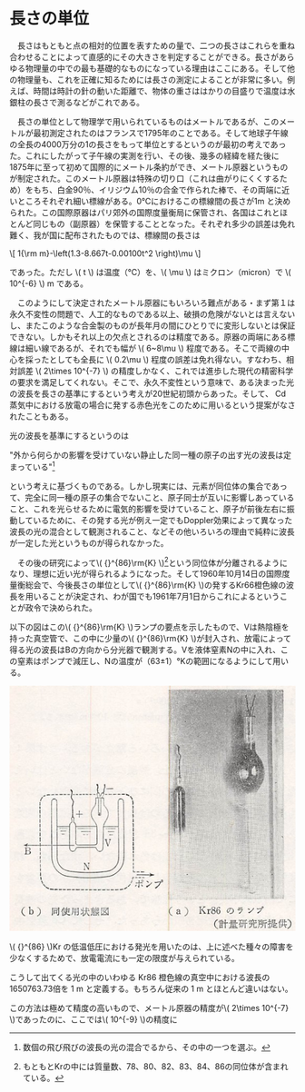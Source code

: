 
# 長さの単位

　長さはもともと点の相対的位置を表すための量で、二つの長さはこれらを重ね合わせることによって直感的にその大きさを判定することができる。長さがあらゆる物理量の中での最も基礎的なものになっている理由はここにある。そして他の物理量も、これを正確に知るためには長さの測定によることが非常に多い。例えば、時間は時計の針の動いた距離で、物体の重さははかりの目盛りで温度は水銀柱の長さで測るなどがこれである。

　長さの単位として物理学で用いられているものはメートルであるが、このメートルが最初測定されたのはフランスで1795年のことである。そして地球子午線の全長の4000万分の1の長さをもって単位とするというのが最初の考えであった。これにしたがって子午線の実測を行い、その後、幾多の経緯を経た後に1875年に至って初めて国際的にメートル条約ができ、メートル原器というものが制定された。このメートル原器は特殊の切り口（これは曲がりにくくするため）をもち、白金90％、イリジウム10％の合金で作られた棒で、その両端に近いところそれぞれ細い標線がある。0℃におけるこの標線間の長さが1m と決められた。この国際原器はパリ郊外の国際度量衡局に保管され、各国はこれとほとんど同じもの（副原器）を保管することとなった。それぞれ多少の誤差は免れ難く、我が国に配布されたものでは、標線間の長さは

\\[
    1{\rm m}-\left(1.3-8.667t-0.00100t^2 \right)\mu
\\]

であった。ただし \\( t \\) は温度（℃）を、\\( \mu \\) はミクロン（micron）で \\( 10^{-6} \\) m である。

　このようにして決定されたメートル原器にもいろいろ難点がある・まず第１は永久不変性の問題で、人工的なものである以上、破損の危険がないとは言えないし、またこのような合金製のものが長年月の間にひとりでに変形しないとは保証できない。しかもそれ以上の欠点とされるのは精度である。原器の両端にある標線は細い線であるが、それでも幅が \\( 6~8\mu \\) 程度である。そこで両線の中心を採ったとしても全長に \\( 0.2\mu \\) 程度の誤差は免れ得ない。すなわち、相対誤差 \\( 2\times 10^{-7} \\) の精度しかなく、これでは進歩した現代の精密科学の要求を満足してくれない。そこで、永久不変性という意味で、ある決まった光の波長を長さの基準にするという考えが20世紀初頭からあった。そして、 Cd 蒸気中における放電の場合に発する赤色光をこのために用いるという提案がなされたこともある。

光の波長を基準にするというのは

"外から何らかの影響を受けていない静止した同一種の原子の出す光の波長は定まっている"[^note1]

という考えに基づくものである。しかし現実には、元素が同位体の集合であって、完全に同一種の原子の集合でないこと、原子同士が互いに影響しあっていること、これを光らせるために電気的影響を受けていること、原子が前後左右に振動しているために、その発する光が例え一定でもDoppler効果によって異なった波長の光の混合として観測されること、などその他いろいろの理由で純粋に波長が一定した光というものが得られなかった。

　その後の研究によって\\( {}^{86}\rm{K} \\)[^note2]という同位体が分離されるようになり、理想に近い光が得られるようになった。そして1960年10月14日の国際度量衡総会で、今後長さの単位として\\( {}^{86}\rm{K} \\)の発するKr66橙色線の波長を用いることが決定され、わが国でも1961年7月1日からこれによるということが政令で決められた。

以下の図はこの\\( {}^{86}\rm{K} \\)ランプの要点を示したもので、Vは熱陰極を持った真空管で、この中に少量の\\( {}^{86}\rm{K} \\)が封入され、放電によって得る光の波長はBの方向から分光器で観測する。Vを液体窒素Nの中に入れ、この窒素はポンプで減圧し、Nの温度が（63±1）°Kの範囲になるようにして用いる。

![Kr86ランプ](images/Kr86_lamb.jpeg)

\\( {}^{86} \\)Kr の低温低圧における発光を用いたのは、上に述べた種々の障害を少なくするためで、放電電流にも一定の限度が与えられている。

こうして出てくる光の中のいわゆる Kr86 橙色線の真空中における波長の1650763.73倍を 1 m と定義する。もちろん従来の 1 m とほとんど違いはない。

この方法は極めて精度の高いもので、メートル原器の精度が\\( 2\times 10^{-7} \\)であったのに、ここでは\\( 10^{-9} \\)の精度に

[^note1]:数個の飛び飛びの波長の光の混合でるから、その中の一つを選ぶ。

[^note2]:もともとKrの中には質量数、78、80、82、83、84、86の同位体が含まれている。